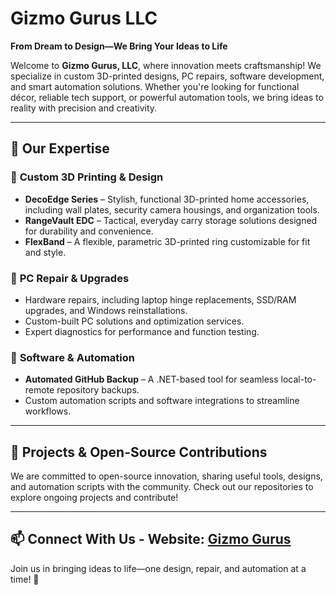# Gizmo Gurus LLC

**From Dream to Design—We Bring Your Ideas to Life**

Welcome to **Gizmo Gurus, LLC**, where innovation meets craftsmanship! We specialize in custom 3D-printed designs, PC repairs, software development, and smart automation solutions. Whether you're looking for functional décor, reliable tech support, or powerful automation tools, we bring ideas to reality with precision and creativity.

---

## 🚀 Our Expertise

### 🔹 **Custom 3D Printing & Design**
- **DecoEdge Series** – Stylish, functional 3D-printed home accessories, including wall plates, security camera housings, and organization tools.
- **RangeVault EDC** – Tactical, everyday carry storage solutions designed for durability and convenience.
- **FlexBand** – A flexible, parametric 3D-printed ring customizable for fit and style.

### 🔹 **PC Repair & Upgrades**
- Hardware repairs, including laptop hinge replacements, SSD/RAM upgrades, and Windows reinstallations.
- Custom-built PC solutions and optimization services.
- Expert diagnostics for performance and function testing.

### 🔹 **Software & Automation**
- **Automated GitHub Backup** – A .NET-based tool for seamless local-to-remote repository backups.
- Custom automation scripts and software integrations to streamline workflows.

---

## 🔧 Projects & Open-Source Contributions
We are committed to open-source innovation, sharing useful tools, designs, and automation scripts with the community. Check out our repositories to explore ongoing projects and contribute!

---

## 📫 Connect With Us - **Website**: [Gizmo Gurus](https://linktr.ee/gizmogurus)

Join us in bringing ideas to life—one design, repair, and automation at a time! 🚀
